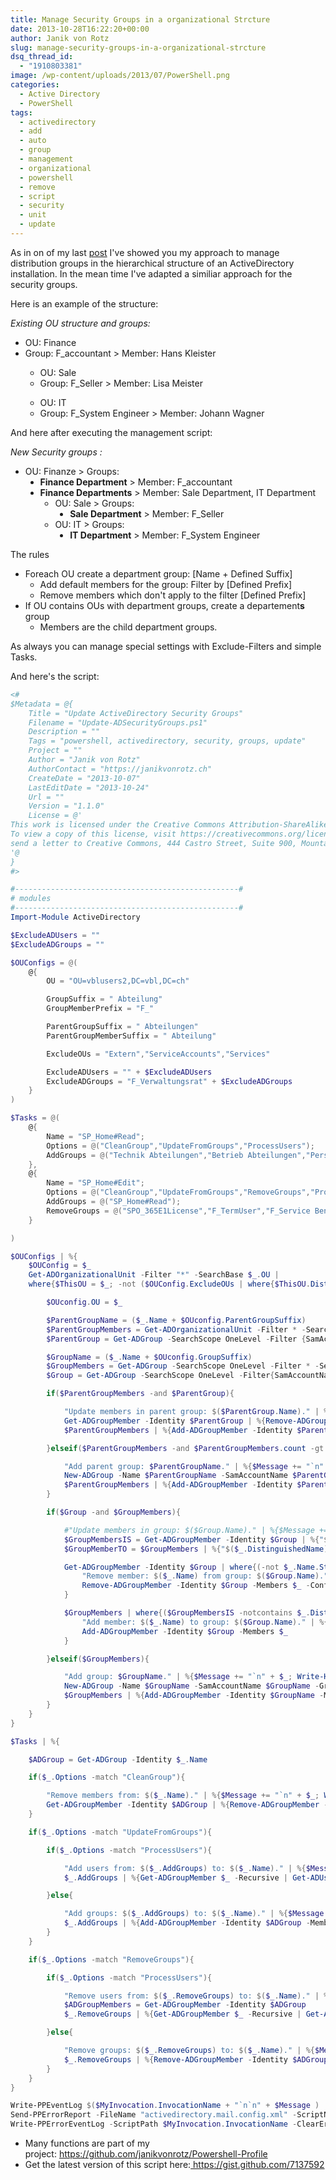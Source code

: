 ```yaml
---
title: Manage Security Groups in a organizational Strcture
date: 2013-10-28T16:22:20+00:00
author: Janik von Rotz
slug: manage-security-groups-in-a-organizational-strcture
dsq_thread_id:
  - "1910803381"
image: /wp-content/uploads/2013/07/PowerShell.png
categories:
  - Active Directory
  - PowerShell
tags:
  - activedirectory
  - add
  - auto
  - group
  - management
  - organizational
  - powershell
  - remove
  - script
  - security
  - unit
  - update
---
```

As in on of my last <a title="Manage ActiveDirectory Distribution Groups" href="https://janikvonrotz.ch/2013/08/27/manage-activedirectory-distribution-groups/">post</a> I've showed you my approach to manage distribution groups in the hierarchical structure of an ActiveDirectory installation. In the mean time I've adapted a similiar approach for the security groups.

Here is an example of the structure:<!--more-->

<em>Existing OU structure and groups:</em>

<ul type="disc">
    <li>OU: Finance</li>
    <li>Group: F_accountant > Member: Hans Kleister</li>
</ul>

<ul type="disc">
<ul>
    <li>OU: Sale</li>
    <li>Group: F_Seller > Member: Lisa Meister</li>
</ul>
</ul>

<ul type="disc">
<ul>
    <li>OU: IT</li>
    <li>Group: F_System Engineer > Member: Johann Wagner</li>
</ul>
</ul>

And here after executing the management script:

<em>New Security groups :</em>

<ul type="disc">
    <li>OU: Finanze > Groups:
<ul type="disc">
    <li><strong>Finance Department</strong> > Member: F_accountant</li>
</ul>
<ul type="disc">
    <li><strong>Finance Departments</strong> > Member: Sale Department, IT Department
<ul type="circle">
    <li>OU: Sale > Groups:
<ul type="disc">
    <li><strong>Sale Department</strong> > Member: F_Seller</li>
</ul>
</li>
</ul>
<ul type="circle">
    <li>OU: IT > Groups:
<ul type="disc">
    <li><strong>IT Department</strong> > Member: F_System Engineer</li>
</ul>
</li>
</ul>
</li>
</ul>
</li>
</ul>

The rules

<ul>
    <li>Foreach OU create a department group: [Name + Defined Suffix]
<ul>
    <li>Add default members for the group: Filter by [Defined Prefix]</li>
    <li>Remove members which don't apply to the filter [Defined Prefix]</li>
</ul>
</li>
    <li>If OU contains OUs with department groups, create a departement<strong>s</strong> group
<ul>
    <li>Members are the child department groups.</li>
</ul>
</li>
</ul>

As always you can manage special settings with Exclude-Filters and simple Tasks.

And here's the script:

```powershell
<#
$Metadata = @{
    Title = "Update ActiveDirectory Security Groups"
    Filename = "Update-ADSecurityGroups.ps1"
    Description = ""
    Tags = "powershell, activedirectory, security, groups, update"
    Project = ""
    Author = "Janik von Rotz"
    AuthorContact = "https://janikvonrotz.ch"
    CreateDate = "2013-10-07"
    LastEditDate = "2013-10-24"
    Url = ""
    Version = "1.1.0"
    License = @'
This work is licensed under the Creative Commons Attribution-ShareAlike 3.0 Switzerland License.
To view a copy of this license, visit https://creativecommons.org/licenses/by-sa/3.0/ch/ or
send a letter to Creative Commons, 444 Castro Street, Suite 900, Mountain View, California, 94041, USA.
'@
}
#>

#--------------------------------------------------#
# modules
#--------------------------------------------------#
Import-Module ActiveDirectory

$ExcludeADUsers = ""
$ExcludeADGroups = ""

$OUConfigs = @(
    @{
        OU = "OU=vblusers2,DC=vbl,DC=ch"

        GroupSuffix = " Abteilung"
        GroupMemberPrefix = "F_"

        ParentGroupSuffix = " Abteilungen"
        ParentGroupMemberSuffix = " Abteilung"

        ExcludeOUs = "Extern","ServiceAccounts","Services"

        ExcludeADUsers = "" + $ExcludeADUsers
        ExcludeADGroups = "F_Verwaltungsrat" + $ExcludeADGroups
    }
)

$Tasks = @(
    @{
        Name = "SP_Home#Read";
        Options = @("CleanGroup","UpdateFromGroups","ProcessUsers");
        AddGroups = @("Technik Abteilungen","Betrieb Abteilungen","Personal Abteilungen","Finanzen Abteilungen","Direktion Abteilungen","F_TermUser")
    },
    @{
        Name = "SP_Home#Edit";
        Options = @("CleanGroup","UpdateFromGroups","RemoveGroups","ProcessUsers");
        AddGroups = @("SP_Home#Read");
        RemoveGroups = @("SPO_365E1License","F_TermUser","F_Service Benutzer")
    }

)

$OUConfigs | %{
    $OUConfig = $_
    Get-ADOrganizationalUnit -Filter "*" -SearchBase $_.OU |
    where{$ThisOU = $_; -not ($OUConfig.ExcludeOUs | where{$ThisOU.DistinguishedName -match $_})} | %{

        $OUconfig.OU = $_

        $ParentGroupName = ($_.Name + $OUconfig.ParentGroupSuffix)
        $ParentGroupMembers = Get-ADOrganizationalUnit -Filter * -SearchBase $_.DistinguishedName | %{Get-ADGroup -SearchScope OneLevel -Filter * -SearchBase $_.DistinguishedName | where{$_.Name.EndsWith($OUconfig.ParentGroupMemberSuffix)}} | select -Unique
        $ParentGroup = Get-ADGroup -SearchScope OneLevel -Filter {SamAccountName -eq $ParentGroupName -and GroupCategory -eq "Security"}  -SearchBase $_.DistinguishedName

        $GroupName = ($_.Name + $OUconfig.GroupSuffix)
        $GroupMembers = Get-ADGroup -SearchScope OneLevel -Filter * -SearchBase $_.DistinguishedName | where{$_.Name.StartsWith($OUconfig.GroupMemberPrefix) -and ($OUconfig.ExcludeADGroups -notcontains $_.Name)}
        $Group = Get-ADGroup -SearchScope OneLevel -Filter{SamAccountName -eq $GroupName -and GroupCategory -eq "Security"} -SearchBase $_.DistinguishedName

        if($ParentGroupMembers -and $ParentGroup){

            "Update members in parent group: $($ParentGroup.Name)." | %{$Message += "`n" + $_; Write-Host $_}
            Get-ADGroupMember -Identity $ParentGroup | %{Remove-ADGroupMember -Identity $ParentGroup -Members $_ -Confirm:$false}
            $ParentGroupMembers | %{Add-ADGroupMember -Identity $ParentGroup -Members $_}

        }elseif($ParentGroupMembers -and $ParentGroupMembers.count -gt 1){

            "Add parent group: $ParentGroupName." | %{$Message += "`n" + $_; Write-Host $_}
            New-ADGroup -Name $ParentGroupName -SamAccountName $ParentGroupName -GroupCategory Security -GroupScope Global -DisplayName $ParentGroupName -Path $($OU.DistinguishedName) -Description "Department group for $($OU.Name)"
            $ParentGroupMembers | %{Add-ADGroupMember -Identity $ParentGroupName -Members $_}
        }

        if($Group -and $GroupMembers){

            #"Update members in group: $($Group.Name)." | %{$Message += "`n" + $_; Write-Host $_}
            $GroupMembersIS = Get-ADGroupMember -Identity $Group | %{"$($_.DistinguishedName)"}
            $GroupMemberTO = $GroupMembers | %{"$($_.DistinguishedName)"}

            Get-ADGroupMember -Identity $Group | where{(-not $_.Name.StartsWith($OUconfig.GroupMemberPrefix)) -or ($GroupMemberTO -notcontains $_.DistinguishedName)} | %{
                "Remove member: $($_.Name) from group: $($Group.Name)." | %{$Message += "`n" + $_; Write-Host $_}
                Remove-ADGroupMember -Identity $Group -Members $_ -Confirm:$false
            }

            $GroupMembers | where{($GroupMembersIS -notcontains $_.DistinguishedName)} | %{
                "Add member: $($_.Name) to group: $($Group.Name)." | %{$Message += "`n" + $_; Write-Host $_}
                Add-ADGroupMember -Identity $Group -Members $_
            }

        }elseif($GroupMembers){

            "Add group: $GroupName." | %{$Message += "`n" + $_; Write-Host $_}
            New-ADGroup -Name $GroupName -SamAccountName $GroupName -GroupCategory Security -GroupScope Global -DisplayName $GroupName -Path $($OU.DistinguishedName) -Description "Department group for $($OU.Name)"
            $GroupMembers | %{Add-ADGroupMember -Identity $GroupName -Members $_}
        }
    }
}

$Tasks | %{

    $ADGroup = Get-ADGroup -Identity $_.Name

    if($_.Options -match "CleanGroup"){

        "Remove members from: $($_.Name)." | %{$Message += "`n" + $_; Write-Host $_}
        Get-ADGroupMember -Identity $ADGroup | %{Remove-ADGroupMember -Identity $ADGroup -Members $_ -Confirm:$false}
    }

    if($_.Options -match "UpdateFromGroups"){

        if($_.Options -match "ProcessUsers"){

            "Add users from: $($_.AddGroups) to: $($_.Name)." | %{$Message += "`n" + $_; Write-Host $_}
            $_.AddGroups | %{Get-ADGroupMember $_ -Recursive | Get-ADUser | where {($_.Enabled -eq $true) -and ($ExcludeADUsers -notcontains $_.UserPrincipalName)}} | select -Unique | %{Add-ADGroupMember -Identity $ADGroup -Members $_}

        }else{

            "Add groups: $($_.AddGroups) to: $($_.Name)." | %{$Message += "`n" + $_; Write-Host $_}
            $_.AddGroups | %{Add-ADGroupMember -Identity $ADGroup -Members $_}
        }
    }

    if($_.Options -match "RemoveGroups"){

        if($_.Options -match "ProcessUsers"){

            "Remove users from: $($_.RemoveGroups) to: $($_.Name)." | %{$Message += "`n" + $_; Write-Host $_}
            $ADGroupMembers = Get-ADGroupMember -Identity $ADGroup
            $_.RemoveGroups | %{Get-ADGroupMember $_ -Recursive | Get-ADUser | where {($ADGroupMembers -match $_) -and ($_.Enabled -eq $true) -and ($ExcludeADUsers -notcontains $_.UserPrincipalName)}} | select -Unique |  %{Remove-ADGroupMember -Identity $ADGroup -Members $_  -Confirm:$false}

        }else{

            "Remove groups: $($_.RemoveGroups) to: $($_.Name)." | %{$Message += "`n" + $_; Write-Host $_}
            $_.RemoveGroups | %{Remove-ADGroupMember -Identity $ADGroup -Members $_ -Confirm:$false}
        }
    }
}

Write-PPEventLog $($MyInvocation.InvocationName + "`n`n" + $Message )
Send-PPErrorReport -FileName "activedirectory.mail.config.xml" -ScriptName $MyInvocation.InvocationName
Write-PPErrorEventLog -ScriptPath $MyInvocation.InvocationName -ClearErrorVariable
```

<ul>
    <li>Many functions are part of my project: <a href="https://github.com/janikvonrotz/Powershell-Profile">https://github.com/janikvonrotz/Powershell-Profile</a></li>
    <li>Get the latest version of this script here:<a href="https://gist.github.com/7137592" target="_blank"> https://gist.github.com/7137592</a></li>
</ul>